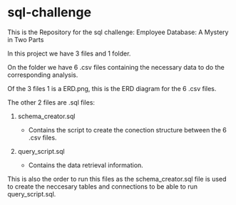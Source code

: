 # sql-challenge
This is the Repository for the sql challenge: Employee Database: A Mystery in Two Parts

In this project we have 3 files and 1 folder.

On the folder we have 6 .csv files containing the necessary data to do the corresponding analysis.

Of the 3 files 1 is a ERD.png, this is the ERD diagram for the 6 .csv files.

The other 2 files are .sql files: 
1. schema_creator.sql 
    - Contains the script to create the conection structure between the 6 .csv files.

2. query_script.sql
    - Contains the data retrieval information.

This is also the order to run this files  as the schema_creator.sql file is used to create the neccesary tables and connections to be able to run query_script.sql.
